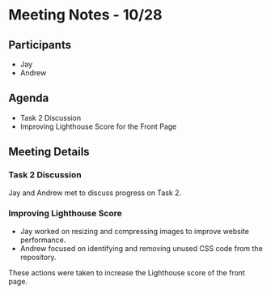 # Meeting Notes - 10/28

## Participants
- Jay
- Andrew

## Agenda
- Task 2 Discussion
- Improving Lighthouse Score for the Front Page

## Meeting Details

### Task 2 Discussion
Jay and Andrew met to discuss progress on Task 2.

### Improving Lighthouse Score
- Jay worked on resizing and compressing images to improve website performance.
- Andrew focused on identifying and removing unused CSS code from the repository.

These actions were taken to increase the Lighthouse score of the front page.
